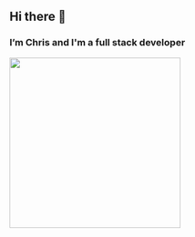 ## Hi there 👋
### I’m Chris and I'm a full stack developer

<img src="https://c2dev.co.uk/static/chris-1-c4e87f16ec588ed97afafa206e70b2ae.svg" style="max-width:300px; width:300px" />

<!--
**chrismclarke/chrismclarke** is a ✨ _special_ ✨ repository because its `README.md` (this file) appears on your GitHub profile.

Here are some ideas to get you started:

- 🔭 I’m currently working on ...
- 🌱 I’m currently learning ...
- 👯 I’m looking to collaborate on ...
- 🤔 I’m looking for help with ...
- 💬 Ask me about ...
- 📫 How to reach me: ...
- 😄 Pronouns: ...
- ⚡ Fun fact: ...
-->
